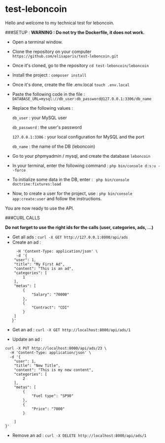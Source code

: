 # test-leboncoin
Hello and welcome to my technical test for leboncoin.

###SETUP :
**WARNING : Do not try the Dockerfile, it does not work.**

- Open a terminal window.
- Clone the repository on your computer
```https://github.com/elisaparis/test-leboncoin.git```
- Once it's cloned, go to the repository
```cd test-leboncoin/leboncoin```
- Install the project :
```composer install```
- Once it's done, create the file .env.local
```touch .env.local```
- Paste the following code in the file :
```DATABASE_URL=mysql://db_user:db_password@127.0.0.1:3306/db_name```
- Replace the following values :

   `db_user` : your MySQL user
   
   `db_password` : the user's password
   
   `127.0.0.1:3306` : your local configuration for MySQL and the port
   
   `db_name` : the name of the DB (leboncoin)
   
- Go to your phpmyadmin / mysql, and create the database `leboncoin`
- In your terminal, enter the following command :
```php bin/console d:s:u --force```
- To initialize some data in the DB, enter :
``` php bin/console doctrine:fixtures:load```
- Now, to create a user for the project, use :
```php bin/console app:create:user```
and follow the instructions.

You are now ready to use the API.


###CURL CALLS

**Do not forget to use the right ids for the calls (user, categories, ads, ...)**

- Get all ads : 
```curl -X GET http://127.0.0.1:8000/api/ads```
- Create an ad :
```curl -X POST http://localhost:8000/api/ads \
     -H 'Content-Type: application/json' \
     -d '{ 
   	"user": 1,
   	"title": "My First Ad", 
   	"content": "This is an ad", 
   	"categories": [
   		1
   	],
   	"metas": [
   		{
   			"Salary": "70000"
   		},
   		{
   			"Contract": "CDI"
   		}
   	]
   }'
   ```
- Get an ad :
```curl -X GET http://localhost:8000/api/ads/1```

- Update an ad :
```
curl -X PUT http://localhost:8000/api/ads/23 \
  -H 'Content-Type: application/json' \
  -d '{ 
	"user": 1,
	"title": "New Title", 
	"content": "This is my new content", 
	"categories": [
		2
	],
	"metas": [
		{
			"Fuel type": "SP90"
		},
		{
			"Price": "7000"
		}
		
	]
}'
```

- Remove an ad :
```curl -X DELETE http://localhost:8000/api/ads/1```
